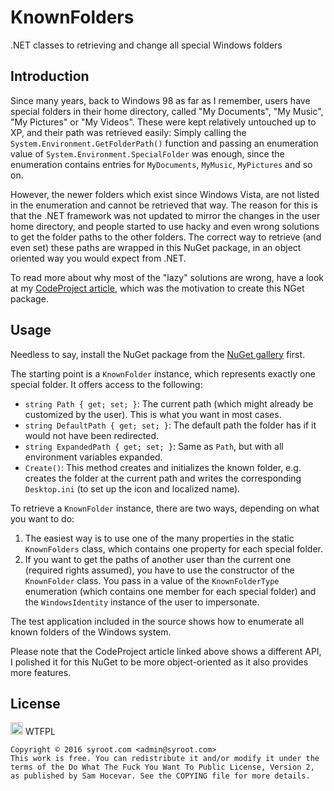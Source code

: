 # KnownFolders
.NET classes to retrieving and change all special Windows folders

## Introduction
Since many years, back to Windows 98 as far as I remember, users have special folders in their home directory, called "My Documents", "My Music", "My Pictures" or "My Videos". These were kept relatively untouched up to XP, and their path was retrieved easily: Simply calling the `System.Environment.GetFolderPath()` function and passing an enumeration value of `System.Environment.SpecialFolder` was enough, since the enumeration contains entries for `MyDocuments`, `MyMusic`, `MyPictures` and so on.

However, the newer folders which exist since Windows Vista, are not listed in the enumeration and cannot be retrieved that way. The reason for this is that the .NET framework was not updated to mirror the changes in the user home directory, and people started to use hacky and even wrong solutions to get the folder paths to the other folders. The correct way to retrieve (and even set) these paths are wrapped in this NuGet package, in an object oriented way you would expect from .NET.

To read more about why most of the "lazy" solutions are wrong, have a look at my [CodeProject article](http://www.codeproject.com/Articles/878605/Getting-All-Special-Folders-in-NET), which was the motivation to create this NGet package.

## Usage

Needless to say, install the NuGet package from the [NuGet gallery](https://www.nuget.org/packages/Syroot.Windows.IO.KnownFolders/1.0.0) first.

The starting point is a `KnownFolder` instance, which represents exactly one special folder. It offers access to the following:

  - `string Path { get; set; }`: The current path (which might already be customized by the user). This is what you want in most cases.
  - `string DefaultPath { get; set; }`: The default path the folder has if it would not have been redirected.
  - `string ExpandedPath { get; set; }`: Same as `Path`, but with all environment variables expanded.
  - `Create()`: This method creates and initializes the known folder, e.g. creates the folder at the current path and writes the corresponding `Desktop.ini` (to set up the icon and localized name).

To retrieve a `KnownFolder` instance, there are two ways, depending on what you want to do:

  1. The easiest way is to use one of the many properties in the static `KnownFolders` class, which contains one property for each special folder.
  2. If you want to get the paths of another user than the current one (required rights assumed), you have to use the constructor of the `KnownFolder` class. You pass in a value of the `KnownFolderType` enumeration (which contains one member for each special folder) and the `WindowsIdentity` instance of the user to impersonate.

The test application included in the source shows how to enumerate all known folders of the Windows system.

Please note that the CodeProject article linked above shows a different API, I polished it for this NuGet to be more object-oriented as it also provides more features.

## License

<a href="http://www.wtfpl.net/"><img src="http://www.wtfpl.net/wp-content/uploads/2012/12/wtfpl.svg" height="20" alt="WTFPL" /></a> WTFPL

    Copyright © 2016 syroot.com <admin@syroot.com>
    This work is free. You can redistribute it and/or modify it under the
    terms of the Do What The Fuck You Want To Public License, Version 2,
    as published by Sam Hocevar. See the COPYING file for more details.
